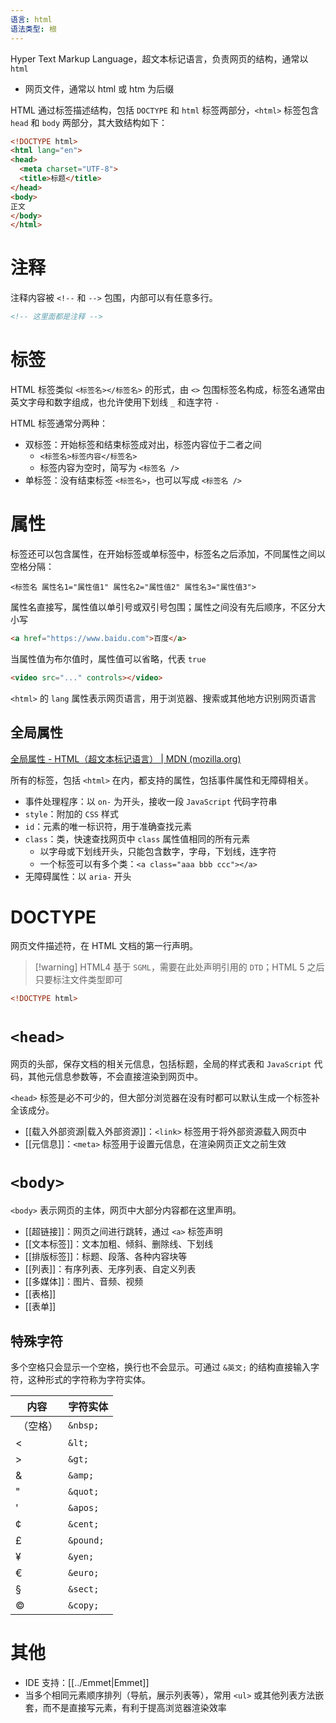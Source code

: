 ```yaml
---
语言: html
语法类型: 根
---
```

Hyper Text Markup Language，超文本标记语言，负责网页的结构，通常以 `html`
- 网页文件，通常以 html 或 htm 为后缀

HTML 通过标签描述结构，包括 `DOCTYPE` 和  `html` 标签两部分，`<html>` 标签包含 `head` 和 `body` 两部分，其大致结构如下：

```html
<!DOCTYPE html>  
<html lang="en">  
<head>  
  <meta charset="UTF-8">  
  <title>标题</title>  
</head>  
<body>  
正文
</body>  
</html>
```

# 注释

注释内容被 `<!--` 和 `-->` 包围，内部可以有任意多行。

```HTML
<!-- 这里面都是注释 -->
```

# 标签

HTML 标签类似 `<标签名></标签名>` 的形式，由 `<>` 包围标签名构成，标签名通常由英文字母和数字组成，也允许使用下划线 `_` 和连字符 `-`

HTML 标签通常分两种：
- 双标签：开始标签和结束标签成对出，标签内容位于二者之间
	- `<标签名>标签内容</标签名>`
	- 标签内容为空时，简写为 `<标签名 />`
- 单标签：没有结束标签 `<标签名>`，也可以写成 `<标签名 />`

# 属性

标签还可以包含属性，在开始标签或单标签中，标签名之后添加，不同属性之间以空格分隔：

`<标签名 属性名1="属性值1" 属性名2="属性值2" 属性名3="属性值3">`

属性名直接写，属性值以单引号或双引号包围；属性之间没有先后顺序，不区分大小写

```HTML
<a href="https://www.baidu.com">百度</a>
```

当属性值为布尔值时，属性值可以省略，代表 `true`

```HTML
<video src="..." controls></video>
```

`<html>` 的 `lang` 属性表示网页语言，用于浏览器、搜索或其他地方识别网页语言

## 全局属性

[全局属性 - HTML（超文本标记语言） | MDN (mozilla.org)](https://developer.mozilla.org/zh-CN/docs/Web/HTML/Global_attributes)

所有的标签，包括 `<html>` 在内，都支持的属性，包括事件属性和无障碍相关。
- 事件处理程序：以 `on-`  为开头，接收一段 `JavaScript` 代码字符串
- `style`：附加的 `CSS` 样式
- `id`：元素的唯一标识符，用于准确查找元素
- `class`：类，快速查找网页中 `class` 属性值相同的所有元素
	- 以字母或下划线开头，只能包含数字，字母，下划线，连字符
	- 一个标签可以有多个类：`<a class="aaa bbb ccc"></a>`
- 无障碍属性：以 `aria-` 开头

# DOCTYPE

网页文件描述符，在 HTML 文档的第一行声明。

> [!warning] HTML4 基于 `SGML`，需要在此处声明引用的 `DTD`；HTML 5 之后只要标注文件类型即可

```html
<!DOCTYPE html>
```

# `<head>`

网页的头部，保存文档的相关元信息，包括标题，全局的样式表和 `JavaScript` 代码，其他元信息参数等，不会直接渲染到网页中。

`<head>` 标签是必不可少的，但大部分浏览器在没有时都可以默认生成一个标签补全该成分。
- [[载入外部资源|载入外部资源]]：`<link>` 标签用于将外部资源载入网页中
- [[元信息]]：`<meta>` 标签用于设置元信息，在渲染网页正文之前生效

# `<body>`

`<body>` 表示网页的主体，网页中大部分内容都在这里声明。
- [[超链接]]：网页之间进行跳转，通过 `<a>` 标签声明
- [[文本标签]]：文本加粗、倾斜、删除线、下划线
- [[排版标签]]：标题、段落、各种内容块等
- [[列表]]：有序列表、无序列表、自定义列表
- [[多媒体]]：图片、音频、视频
- [[表格]]
- [[表单]]

## 特殊字符

多个空格只会显示一个空格，换行也不会显示。可通过 `&英文;` 的结构直接输入字符，这种形式的字符称为字符实体。

| 内容         | 字符实体      |
| ---------- | --------- |
| &nbsp;（空格） | `&nbsp;`  |
| &lt;       | `&lt;`    |
| &gt;       | `&gt;`    |
| &amp;      | `&amp;`   |
| &quot;     | `&quot;`  |
| &apos;     | `&apos;`  |
| &cent;     | `&cent;`  |
| &pound;    | `&pound;` |
| &yen;      | `&yen;`   |
| &euro;     | `&euro;`  |
| &sect;     | `&sect;`  |
| &copy;     | `&copy;`  |

# 其他

- IDE 支持：[[../Emmet|Emmet]]
- 当多个相同元素顺序排列（导航，展示列表等），常用 `<ul>` 或其他列表方法嵌套，而不是直接写元素，有利于提高浏览器渲染效率